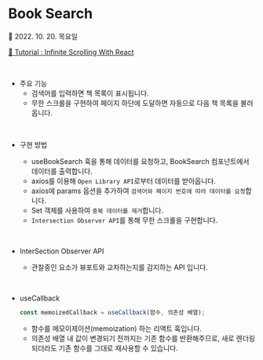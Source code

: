 # Book Search

📆 2022. 10. 20. 목요일

[📙 Tutorial : Infinite Scrolling With React](https://youtu.be/NZKUirTtxcg)

<br>

- 주요 기능
  - 검색어를 입력하면 책 목록이 표시됩니다.
  - 무한 스크롤을 구현하여 페이지 하단에 도달하면 자동으로 다음 책 목록을 불러옵니다.

<br>

- 구현 방법

  - useBookSearch 훅을 통해 데이터를 요청하고, BookSearch 컴포넌트에서 데이터를 출력합니다.
  - axios를 이용해 `Open Library API`로부터 데이터를 받아옵니다.
  - axios에 params 옵션을 추가하여 `검색어와 페이지 번호에 따라 데이터를 요청`합니다.
  - Set 객체를 사용하여 `중복 데이터를 제거`합니다.
  - `Intersection Observer API`를 통해 무한 스크롤을 구현합니다.

<br>

- InterSection Observer API

  - 관찰중인 요소가 뷰포트와 교차하는지를 감지하는 API 입니다.

<br>

- useCallback
  ```javascript
  const memoizedCallback = useCallback(함수, 의존성 배열);
  ```
  - 함수를 메모이제이션(memoization) 하는 리액트 훅입니다.
  - 의존성 배열 내 값이 변경되기 전까지는 기존 함수를 반환해주므로, 새로 렌더링 되더라도 기존 함수를 그대로 재사용할 수 있습니다.
